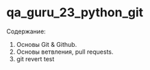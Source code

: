 # qa_guru_23_python_git
Содержание:
1. Основы Git & Github.
2. Основы ветвления, pull requests.
3. git revert test